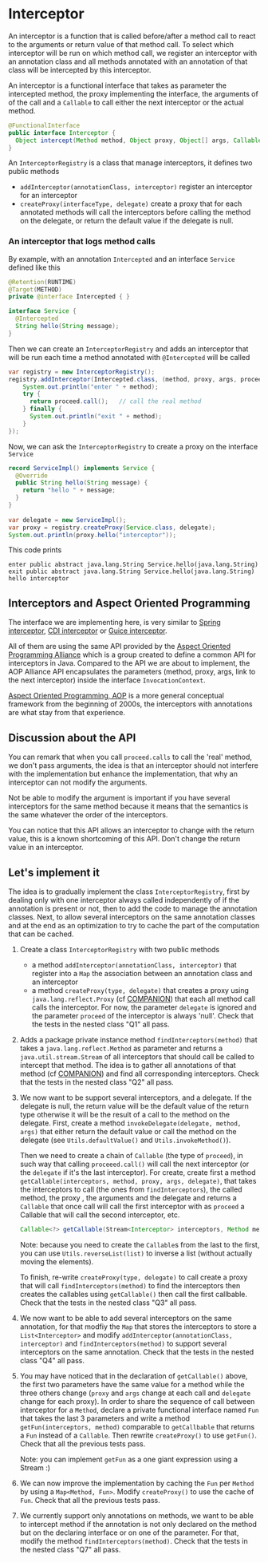 # Interceptor

An interceptor is a function that is called before/after a method call to react to the arguments or return value
of that method call. To select which interceptor will be run on which method call, we register
an interceptor with an annotation class and all methods annotated with an annotation of that class will be
intercepted by this interceptor.

An interceptor is a functional interface that takes as parameter the intercepted method, the proxy implementing
the interface, the arguments of of the call and a `Callable` to call either the next interceptor or
the actual method.
```java
@FunctionalInterface
public interface Interceptor {
  Object intercept(Method method, Object proxy, Object[] args, Callable<?> proceed) throws Exception;
}
```

An `InterceptorRegistry` is a class that manage interceptors, it defines two public methods
- `addInterceptor(annotationClass, interceptor)` register an interceptor for an interceptor
- `createProxy(interfaceType, delegate)` create a proxy that for each annotated methods will call the interceptors
   before calling the method on the delegate, or return the default value if the delegate is null.


### An interceptor that logs method calls

By example, with an annotation `Intercepted` and an interface `Service` defined like this
```java
@Retention(RUNTIME)
@Target(METHOD)
private @interface Intercepted { }

interface Service {
  @Intercepted
  String hello(String message);
}
```

Then we can create an `InterceptorRegistry` and adds an interceptor that will be run each time a method
annotated with `@Intercepted` will be called

```java
var registry = new InterceptorRegistry();
registry.addInterceptor(Intercepted.class, (method, proxy, args, proceed) -> {
    System.out.println("enter " + method);
    try {
      return proceed.call();   // call the real method
    } finally {
      System.out.println("exit " + method);
    }
});
```

Now, we can ask the `InterceptorRegistry` to create a proxy on the interface `Service`

```java
record ServiceImpl() implements Service {
  @Override
  public String hello(String message) {
    return "hello " + message;
  }
}      
      
var delegate = new ServiceImpl();
var proxy = registry.createProxy(Service.class, delegate);
System.out.println(proxy.hello("interceptor"));
```

This code prints
```
enter public abstract java.lang.String Service.hello(java.lang.String)
exit public abstract java.lang.String Service.hello(java.lang.String)
hello interceptor
```


## Interceptors and Aspect Oriented Programming

The interface we are implementing here, is very similar to
[Spring interceptor](https://docs.spring.io/spring-framework/docs/current/javadoc-api/org/aopalliance/intercept/Interceptor.html),
[CDI interceptor](https://docs.oracle.com/javaee/6/tutorial/doc/gkhjx.html) or
[Guice interceptor](https://www.baeldung.com/guice).

All of them are using the same API provided by the
[Aspect Oriented Programming Alliance](http://aopalliance.sourceforge.net/)
which is a group created to define a common API for interceptors in Java.
Compared to the API we are about to implement, the AOP Alliance API encapsulates the parameters
(method, proxy, args, link to the next interceptor) inside the interface `InvocationContext`.

[Aspect Oriented Programming, AOP](https://en.wikipedia.org/wiki/Aspect-oriented_programming) is a more general
conceptual framework from the beginning of 2000s, the interceptors with annotations are what stay  from that experience.


## Discussion about the API

You can remark that when you call `proceed.calls` to call the 'real' method, we don't pass arguments,
the idea is that an interceptor should not interfere with the implementation but enhance the implementation,
that why an interceptor can not modify the arguments.

Not be able to modify the argument is important if you have several interceptors for the same method
because it means that the semantics is the same whatever the order of the interceptors.

You can notice that this API allows an interceptor to change with the return value, this is a known shortcoming
of this API. Don't change the return value in an interceptor.


## Let's implement it

The idea is to gradually implement the class `InterceptorRegistry`, first by dealing only with one interceptor always
called independently of if the annotation is present or not, then to add the code to manage the annotation classes.
Next, to allow several interceptors on the same annotation classes and at the end as an optimization to try to
cache the part of the computation that can be cached.


1. Create a class `InterceptorRegistry` with two public methods
   - a method `addInterceptor(annotationClass, interceptor)` that register into a `Map` the association between
     an annotation class and an interceptor
   - a method `createProxy(type, delegate)` that creates a proxy using `java.lang.reflect.Proxy`
     (cf [COMPANION](../COMPANION.md#dynamic-proxy)) that each all method call calls the interceptor.
   For now, the parameter `delegate` is ignored and the parameter `proceed` of the interceptor is always 'null'.
   Check that the tests in the nested class "Q1" all pass.
   
2. Adds a package private instance method `findInterceptors(method)` that takes a `java.lang.reflect.Method` as
   parameter and returns a `java.util.stream.Stream` of all interceptors that should call be called to intercept
   that method. The idea is to gather all annotations of that method (cf [COMPANION](../COMPANION.md#annotation))
   and find all corresponding interceptors.
   Check that the tests in the nested class "Q2" all pass.

3. We now want to be support several interceptors, and a delegate.
   If the delegate is null, the return value will be  the default value of the return type otherwise
   it will be the result of a call to the method on the delegate.
   First, create a method `invokeDelegate(delegate, method, args)` that either return the default value or
   call the method on the delegate (see `Utils.defaultValue()` and `Utils.invokeMethod()`).
   
   Then we need to create a chain of `Callable` (the type of `proceed`),
   in such way that calling `proceeed.call()` will call the next interceptor (or the `delegate` if it's the
   last interceptor).
   For create, create first a method `getCallable(interceptors, method, proxy, args, delegate)`, that takes the
   interceptors to call (the ones from `findInterceptors`), the called method, the proxy , the arguments and the
   delegate and returns a `Callable` that once call will call the first interceptor with as `proceed` a Callable
   that will call the second interceptor,
   etc.
   ```java
   Callable<?> getCallable(Stream<Interceptor> interceptors, Method method, Object proxy, Object[] args, Object delegate)
   ```
   Note: because you need to create the `Callable`s from the last to the first, you can use `Utils.reverseList(list)`
   to inverse a list (without actually moving the elements).

   To finish, re-write `createProxy(type, delegate)` to call create a proxy that will call `findInterceptors(method)`
   to find the interceptors then creates the callables using `getCallable()` then call the first callbable.
   Check that the tests in the nested class "Q3" all pass.
  
4. We now want to be able to add several interceptors on the same annotation, for that modfiy the `Map` that stores
   the interceptors to store a `List<Interceptor>` and modify `addInterceptor(annotationClass, interceptor)`
   and `findInterceptors(method)` to support several interceptors on the same annotation.
   Check that the tests in the nested class "Q4" all pass.

5. You may have noticed that in the declaration of `getCallable()` above, the first two parameters have the same value
   for a method while the three others change (`proxy` and `args` change at each call and `delegate` change for each proxy). 
   In order to share the sequence of call between interceptor for a `Method`, declare a private functional interface
   named `Fun` that takes the last 3 parameters and write a method `getFun(interceptors, method)`
   comparable to  `getCallbable` that returns a `Fun` instead of a `Callable`.
   Then rewrite `createProxy()` to use `getFun()`.
   Check that all the previous tests pass.

   Note: you can implement `getFun` as a one giant expression using a Stream :)

6. We can now improve the implementation by caching the `Fun` per `Method` by using a `Map<Method, Fun>`.
   Modify `createProxy()` to use the cache of `Fun`.
   Check that all the previous tests pass.

7. We currently support only annotations on methods, we want to be able to intercept method if the annotation
   is not only declared on the method but on the declaring interface or on one of the parameter.
   For that, modify the method `findInterceptors(method)`.
   Check that the tests in the nested class "Q7" all pass.
